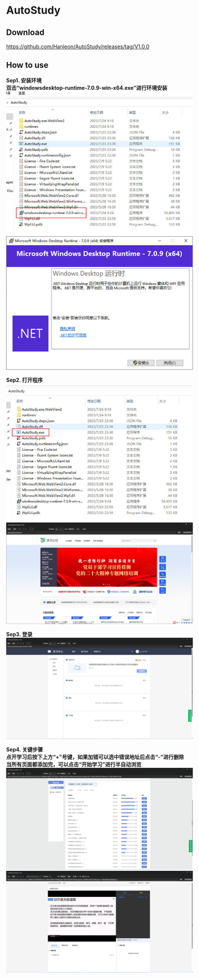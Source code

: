 # AutoStudy

## Download
https://github.com/Hanleon/AutoStudy/releases/tag/V1.0.0


## How to use
__Sep1. 安装环境  
双击“windowsdesktop-runtime-7.0.9-win-x64.exe”进行环境安装__ 
![image](https://github.com/Hanleon/AutoStudy/blob/main/1.jpg)  
![image](https://github.com/Hanleon/AutoStudy/blob/main/2.jpg)  

__Sep2. 打开程序__  
![image](https://github.com/Hanleon/AutoStudy/blob/main/3.jpg)  
![image](https://github.com/Hanleon/AutoStudy/blob/main/4.jpg)  

__Sep3. 登录__  
![image](https://github.com/Hanleon/AutoStudy/blob/main/5.png)  

__Sep4. 关键步骤  
点开学习后按下上方“+”号键，如果加错可以选中错误地址后点击“-”进行删除  
当所有页面都添加完，可以点击“开始学习”进行半自动浏览__  
![image](https://github.com/Hanleon/AutoStudy/blob/main/6.png)  
![image](https://github.com/Hanleon/AutoStudy/blob/main/7.png)  
